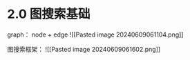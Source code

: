 # 2.0 图搜索基础
 graph： node + edge
 ![[Pasted image 20240609061104.png]]
 
 图搜索框架：
![[Pasted image 20240609061602.png]]
   
